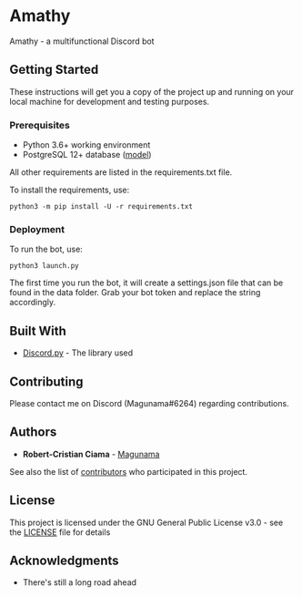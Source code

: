 # Amathy

Amathy - a multifunctional Discord bot 

## Getting Started

These instructions will get you a copy of the project up and running on your local machine for development and testing purposes. 

### Prerequisites

* Python 3.6+ working environment
* PostgreSQL 12+ database ([model](utils/base/amathy.sql))

All other requirements are listed in the requirements.txt file.

To install the requirements, use:
```
python3 -m pip install -U -r requirements.txt
```

### Deployment
 
To run the bot, use:

```
python3 launch.py
```

The first time you run the bot, it will create a settings.json file that can be found in the data folder.
Grab your bot token and replace the string accordingly.

## Built With

* [Discord.py](https://github.com/Rapptz/discord.py) - The library used

## Contributing

Please contact me on Discord (Magunama#6264) regarding contributions.

## Authors

* **Robert-Cristian Ciama** - [Magunama](https://github.com/Magunama)

See also the list of [contributors](https://github.com/Magunama/amathy/graphs/contributors) who participated in this project.

## License

This project is licensed under the GNU General Public License v3.0 - see the [LICENSE](LICENSE) file for details

## Acknowledgments

* There's still a long road ahead
